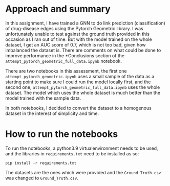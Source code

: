 
# Approach and summary

In this assignment, I have trained a GNN to do link prediction (classification) of drug-disease edges using the Pytorch Geometric library.
I was unfortunately unable to test against the ground truth provided in this occasion as I ran out of time. But with the model trained on the whole dataset, I get an AUC score of 0.7, which is not too bad, given how imbalanced the dataset is. There are comments on what could be done to improve performance in the *Conclusions section of the `attempt_pytorch_geometric_full_data.ipynb` notebook.

 There are two notebooks in this assessment, the first one `attempt_pytorch_geometric.ipynb` uses a small sample of the data as a starting point to make sure I could run the model locally first, and the second one, `attempt_pytorch_geometric_full_data.ipynb` uses the whole dataset. The model which uses the whole dataset is much better than the model trained with the sample data.
 
 In both notebooks, I decided to convert the dataset to a homogenous dataset in the interest of simplicity and time.

# How to run the notebooks

To run the notebooks, a python3.9 virtualenvironment needs to be used, and the libraries in `requirements.txt` need to be installed as so:

`pip install -r requirements.txt`

The datasets are the ones which were provided and the `Ground Truth.csv` was changed to `Ground_Truth.csv`.

